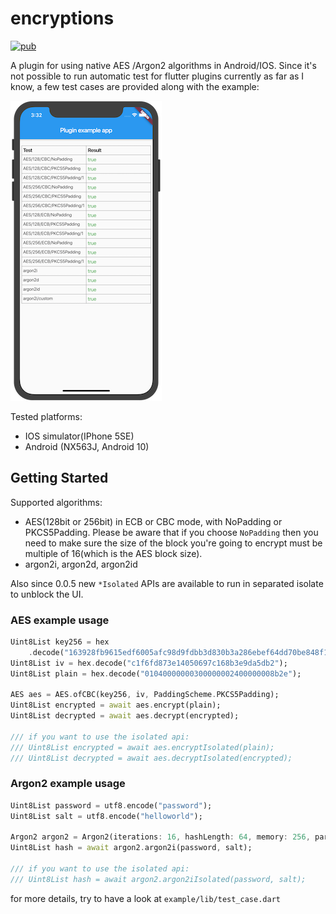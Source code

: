 # encryptions
[![pub](https://img.shields.io/pub/v/encryptions)](https://pub.dev/packages/encryptions)

A plugin for using native AES /Argon2 algorithms in Android/IOS. Since it's not possible to run automatic test for flutter plugins currently as far as I know, a few test cases are provided along with the example:

![Test report](report-ios.png)

Tested platforms:

* IOS simulator(IPhone 5SE)
* Android (NX563J, Android 10)

## Getting Started

Supported algorithms:

* AES(128bit or 256bit) in ECB or CBC mode,  with NoPadding or PKCS5Padding. Please be aware that if you choose `NoPadding` then you need to make sure the size of the block you're going to encrypt must be multiple of 16(which is the AES block size).
* argon2i, argon2d, argon2id

Also since 0.0.5 new `*Isolated` APIs are available to run in separated isolate to unblock the UI. 

### AES example usage

```dart
Uint8List key256 = hex
    .decode("163928fb9615edf6005afc98d9fdbb3d830b3a286ebef64dd70be848f17bf9cc");
Uint8List iv = hex.decode("c1f6fd873e14050697c168b3e9da5db2");
Uint8List plain = hex.decode("01040000000300000002400000008b2e");

AES aes = AES.ofCBC(key256, iv, PaddingScheme.PKCS5Padding);
Uint8List encrypted = await aes.encrypt(plain);
Uint8List decrypted = await aes.decrypt(encrypted);

/// if you want to use the isolated api:
/// Uint8List encrypted = await aes.encryptIsolated(plain);
/// Uint8List decrypted = await aes.decryptIsolated(encrypted);
```

### Argon2 example usage

```dart
Uint8List password = utf8.encode("password");
Uint8List salt = utf8.encode("helloworld");

Argon2 argon2 = Argon2(iterations: 16, hashLength: 64, memory: 256, parallelism: 2);
Uint8List hash = await argon2.argon2i(password, salt);

/// if you want to use the isolated api:
/// Uint8List hash = await argon2.argon2iIsolated(password, salt);
```

for more details, try to have a look at `example/lib/test_case.dart`
